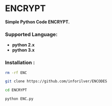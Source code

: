 # ENCRYPT 
**Simple Python Code ENCRYPT.**

### Supported Language:
- **python 2.x**
- **python 3.x**

### Installation :

```bash
rm -rf ENC

git clone https://github.com/inforilver/ENCODES

cd ENCRYPT

python ENC.py
```




